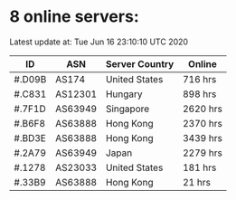 # 8 online servers:

Latest update at: Tue Jun 16 23:10:10 UTC 2020

| ID | ASN | Server Country | Online |
| -- | --- | -------------- | ------ |
| #.D09B | AS174 | United States | 716 hrs |
| #.C831 | AS12301 | Hungary | 898 hrs |
| #.7F1D | AS63949 | Singapore | 2620 hrs |
| #.B6F8 | AS63888 | Hong Kong | 2370 hrs |
| #.BD3E | AS63888 | Hong Kong | 3439 hrs |
| #.2A79 | AS63949 | Japan | 2279 hrs |
| #.1278 | AS23033 | United States | 181 hrs |
| #.33B9 | AS63888 | Hong Kong | 21 hrs |

